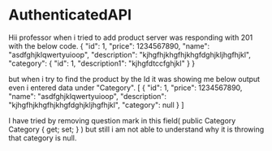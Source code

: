 # AuthenticatedAPI
Hii professor when i tried to add product server was responding with 201 with the below code.
{
  "id": 1,
  "price": 1234567890,
  "name": "asdfghjklqwertyuioop",
  "description": "kjhgfhjkhgfhjkhgfdghjkljhgfhjkl",
  "category": {
    "id": 1,
    "description1": "kjhgfdtccfghjkl"
  }
}

but when i try to find the product by the Id it was showing me below output even i entered data under "Category".
[
  {
    "id": 1,
    "price": 1234567890,
    "name": "asdfghjklqwertyuioop",
    "description": "kjhgfhjkhgfhjkhgfdghjkljhgfhjkl",
    "category": null
  }
]

I have tried by removing question mark in this field( public Category Category { get; set; } ) but still i am not able to understand why it is throwing that category is null.